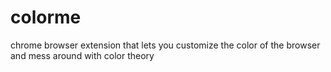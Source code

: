 # colorme
chrome browser extension that lets you customize the color of the browser and mess around with color theory
